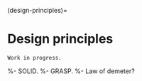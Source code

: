 (design-principles)=
# Design principles

```{warning}
Work in progress.
```

%- SOLID.
%- GRASP.
%- Law of demeter?
